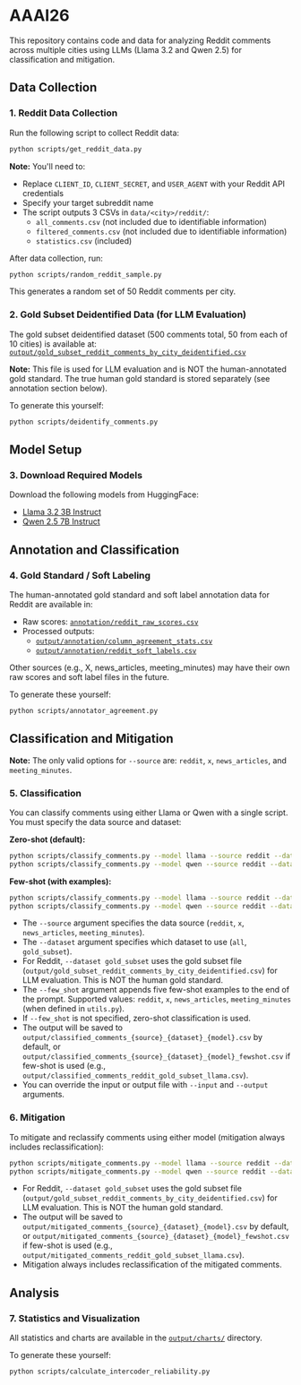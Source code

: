 # AAAI26

This repository contains code and data for analyzing Reddit comments across multiple cities using LLMs (Llama 3.2 and Qwen 2.5) for classification and mitigation.

## Data Collection

### 1. Reddit Data Collection
Run the following script to collect Reddit data:
```bash
python scripts/get_reddit_data.py
```

**Note:** You'll need to:
- Replace `CLIENT_ID`, `CLIENT_SECRET`, and `USER_AGENT` with your Reddit API credentials
- Specify your target subreddit name
- The script outputs 3 CSVs in `data/<city>/reddit/`:
  - `all_comments.csv` (not included due to identifiable information)
  - `filtered_comments.csv` (not included due to identifiable information)
  - `statistics.csv` (included)

After data collection, run:
```bash
python scripts/random_reddit_sample.py
```
This generates a random set of 50 Reddit comments per city.

### 2. Gold Subset Deidentified Data (for LLM Evaluation)
The gold subset deidentified dataset (500 comments total, 50 from each of 10 cities) is available at:
[`output/gold_subset_reddit_comments_by_city_deidentified.csv`](output/gold_subset_reddit_comments_by_city_deidentified.csv)

**Note:** This file is used for LLM evaluation and is NOT the human-annotated gold standard. The true human gold standard is stored separately (see annotation section below).

To generate this yourself:
```bash
python scripts/deidentify_comments.py
```

## Model Setup

### 3. Download Required Models
Download the following models from HuggingFace:
- [Llama 3.2 3B Instruct](https://huggingface.co/meta-llama/Llama-3.2-3B-Instruct)
- [Qwen 2.5 7B Instruct](https://huggingface.co/Qwen/Qwen2.5-7B-Instruct)

## Annotation and Classification

### 4. Gold Standard / Soft Labeling
The human-annotated gold standard and soft label annotation data for Reddit are available in:
- Raw scores: [`annotation/reddit_raw_scores.csv`](annotation/reddit_raw_scores.csv)
- Processed outputs:
  - [`output/annotation/column_agreement_stats.csv`](output/annotation/column_agreement_stats.csv)
  - [`output/annotation/reddit_soft_labels.csv`](output/annotation/reddit_soft_labels.csv)

Other sources (e.g., X, news_articles, meeting_minutes) may have their own raw scores and soft label files in the future.

To generate these yourself:
```bash
python scripts/annotator_agreement.py
```

## Classification and Mitigation

**Note:** The only valid options for `--source` are: `reddit`, `x`, `news_articles`, and `meeting_minutes`.

### 5. Classification
You can classify comments using either Llama or Qwen with a single script. You must specify the data source and dataset:

**Zero-shot (default):**
```bash
python scripts/classify_comments.py --model llama --source reddit --dataset gold_subset
python scripts/classify_comments.py --model qwen --source reddit --dataset gold_subset
```

**Few-shot (with examples):**
```bash
python scripts/classify_comments.py --model llama --source reddit --dataset gold_subset --few_shot reddit
python scripts/classify_comments.py --model qwen --source reddit --dataset gold_subset --few_shot reddit
```
- The `--source` argument specifies the data source (`reddit`, `x`, `news_articles`, `meeting_minutes`).
- The `--dataset` argument specifies which dataset to use (`all`, `gold_subset`).
- For Reddit, `--dataset gold_subset` uses the gold subset file (`output/gold_subset_reddit_comments_by_city_deidentified.csv`) for LLM evaluation. This is NOT the human gold standard.
- The `--few_shot` argument appends five few-shot examples to the end of the prompt. Supported values: `reddit`, `x`, `news_articles`, `meeting_minutes` (when defined in `utils.py`).
- If `--few_shot` is not specified, zero-shot classification is used.
- The output will be saved to `output/classified_comments_{source}_{dataset}_{model}.csv` by default, or `output/classified_comments_{source}_{dataset}_{model}_fewshot.csv` if few-shot is used (e.g., `output/classified_comments_reddit_gold_subset_llama.csv`).
- You can override the input or output file with `--input` and `--output` arguments.

### 6. Mitigation
To mitigate and reclassify comments using either model (mitigation always includes reclassification):
```bash
python scripts/mitigate_comments.py --model llama --source reddit --dataset gold_subset
python scripts/mitigate_comments.py --model qwen --source reddit --dataset gold_subset
```
- For Reddit, `--dataset gold_subset` uses the gold subset file (`output/gold_subset_reddit_comments_by_city_deidentified.csv`) for LLM evaluation. This is NOT the human gold standard.
- The output will be saved to `output/mitigated_comments_{source}_{dataset}_{model}.csv` by default, or `output/mitigated_comments_{source}_{dataset}_{model}_fewshot.csv` if few-shot is used (e.g., `output/mitigated_comments_reddit_gold_subset_llama.csv`).
- Mitigation always includes reclassification of the mitigated comments.

## Analysis

### 7. Statistics and Visualization
All statistics and charts are available in the [`output/charts/`](output/charts/) directory.

To generate these yourself:
```bash
python scripts/calculate_intercoder_reliability.py
```